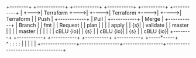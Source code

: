   +--------+    +------------+    +-----------+     +-----------+     +----------+     +-----------+
  |        +--->| Terraform  +--->|           +---->| Terraform +---->|          +---->| Terraform |
  |  Push  |    +------------+    |   Pull    |     +-----------+     |  Merge   |     +-----------+
  | Branch |    |    fmt     |    |  Request  |     |    plan   |     |          |     |   apply   |
  |     {s}|    |  validate  |    |  master   |     |           |     |  master  |     |           |
  |        |    | cBLU   {io}|    |       {s} |     | cBLU  {io}|     |      {s} |     | cBLU  {io}|
  +--------+    +-----*------+    +-----------+     +-----*-----+     +----------+     +-----*-----+       
      ^               :                 :                 :                                  :
      |               |                 |                 |                                  |
      +---------------+-----------------+-----------------+----------------------------------+
